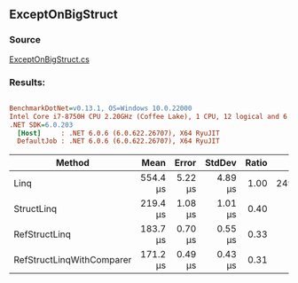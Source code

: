 ﻿## ExceptOnBigStruct

### Source
[ExceptOnBigStruct.cs](../../src/StructLinq.Benchmark/ExceptOnBigStruct.cs)

### Results:
``` ini

BenchmarkDotNet=v0.13.1, OS=Windows 10.0.22000
Intel Core i7-8750H CPU 2.20GHz (Coffee Lake), 1 CPU, 12 logical and 6 physical cores
.NET SDK=6.0.203
  [Host]     : .NET 6.0.6 (6.0.622.26707), X64 RyuJIT
  DefaultJob : .NET 6.0.6 (6.0.622.26707), X64 RyuJIT


```
|                    Method |     Mean |   Error |  StdDev | Ratio |    Gen 0 |    Gen 1 |    Gen 2 | Allocated |
|-------------------------- |---------:|--------:|--------:|------:|---------:|---------:|---------:|----------:|
|                      Linq | 554.4 μs | 5.22 μs | 4.89 μs |  1.00 | 249.0234 | 249.0234 | 249.0234 | 863,588 B |
|                StructLinq | 219.4 μs | 1.08 μs | 1.01 μs |  0.40 |        - |        - |        - |         - |
|             RefStructLinq | 183.7 μs | 0.70 μs | 0.55 μs |  0.33 |        - |        - |        - |         - |
| RefStructLinqWithComparer | 171.2 μs | 0.49 μs | 0.43 μs |  0.31 |        - |        - |        - |         - |
